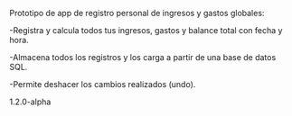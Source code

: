 
Prototipo de app de registro personal de ingresos y gastos globales:

-Registra y calcula todos tus ingresos, gastos y balance total con fecha y hora.

-Almacena todos los registros y los carga a partir de una base de datos SQL.

-Permite deshacer los cambios realizados (undo).


1.2.0-alpha
